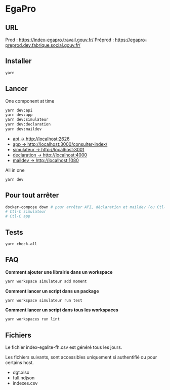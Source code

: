 # EgaPro


## URL

Prod : https://index-egapro.travail.gouv.fr/
Préprod : https://egapro-preprod.dev.fabrique.social.gouv.fr/

## Installer

```bash
yarn
```

## Lancer

One component at time

```bash
yarn dev:api
yarn dev:app
yarn dev:simulateur
yarn dev:declaration
yarn dev:maildev
```

- [api         -> http://localhost:2626](http://localhost:2626)
- [app         -> http://localhost:3000/consulter-index/](http://localhost:3000/consulter-index/)
- [simulateur  -> http://localhost:3001](http://localhost:3001)
- [declaration -> http://localhost:4000](http://localhost:4000)
- [maildev     -> http://localhost:1080](http://localhost:1080)


All in one

```bash
yarn dev
```

## Pour tout arrêter

````bash
docker-compose down # pour arrêter API, déclaration et maildev (ou Ctl-C)
# Ctl-C simulateur
# Ctl-C app
````

## Tests

```bash
yarn check-all
```

## FAQ

__Comment ajouter une librairie dans un workspace__

````bash
yarn workspace simulateur add moment
````

__Comment lancer un script dans un package__

````bash
yarn workspace simulateur run test
````

__Comment lancer un script dans tous les workspaces__

````bash
yarn workspaces run lint
````


## Fichiers

Le fichier index-egalite-fh.csv est généré tous les jours.

Les fichiers suivants, sont accessibles uniquement si authentifié ou pour certains host.
- dgt.xlsx
- full.ndjson
- indexes.csv